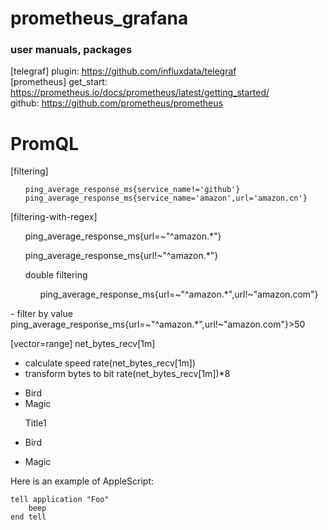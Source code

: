 # prometheus_grafana
### user manuals, packages

[telegraf]
plugin:
  https://github.com/influxdata/telegraf
<br />
[prometheus]
get_start:
  https://prometheus.io/docs/prometheus/latest/getting_started/
  <br />
github:
  https://github.com/prometheus/prometheus


# PromQL
[filtering]
<ol><pre><code>ping_average_response_ms{service_name!='github'}
ping_average_response_ms{service_name='amazon',url='amazon.cn'}</code></pre></ol>

[filtering-with-regex]
<ol>ping_average_response_ms{url=~"^amazon.*"}</ol>
<ol>ping_average_response_ms{url!~"^amazon.*"}</ol>
<ol>double filtering
  <ol>ping_average_response_ms{url=~"^amazon.*",url!~"amazon.com"}</ol>
  </ol>
- filter by value
ping_average_response_ms{url=~"^amazon.*",url!~"amazon.com"}>50
<br />

[vector=range]
net_bytes_recv[1m]
- calculate speed
rate(net_bytes_recv[1m])
- transform bytes to bit
rate(net_bytes_recv[1m])*8

<ul>
<li>Bird</li>
<li>Magic</li>
</ul>

<ul>Title1
<li><p>Bird</p></li>
<li><p>Magic</p></li>
</ul>

<p>Here is an example of AppleScript:</p>

<pre><code>tell application "Foo"
    beep
end tell
</code></pre>
